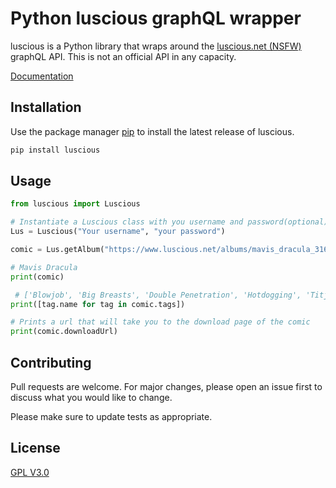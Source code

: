 # Python luscious graphQL wrapper

luscious is a Python library that wraps around the [luscious.net (NSFW)](https://www.luscious.net/) graphQL API. This is not an official API in any capacity.

[Documentation](https://luscious.readthedocs.io/en/stable/)
## Installation

Use the package manager [pip](https://pip.pypa.io/en/stable/) to install the latest release of luscious.

```bash
pip install luscious
```

## Usage

```python
from luscious import Luscious

# Instantiate a Luscious class with you username and password(optional)
Lus = Luscious("Your username", "your password")

comic = Lus.getAlbum("https://www.luscious.net/albums/mavis_dracula_316573/")

# Mavis Dracula
print(comic)

 # ['Blowjob', 'Big Breasts', 'Double Penetration', 'Hotdogging', 'Titjob', 'Anal Sex', 'Big Ass']
print([tag.name for tag in comic.tags])

# Prints a url that will take you to the download page of the comic
print(comic.downloadUrl)
```

## Contributing

Pull requests are welcome. For major changes, please open an issue first to discuss what you would like to change.

Please make sure to update tests as appropriate.

## License

[GPL V3.0](https://choosealicense.com/licenses/gpl-3.0/)
